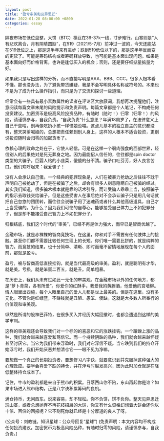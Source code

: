 ```yaml
---
layout: post
title: "盈亏审美和见异思迁"
date: 2022-01-28 08:00:00 +0800
categories: essay
---
```


隔夜市场在低位盘整，大饼（BTC）横亘在36-37k一线，寸步难行。山寨则是“人有悲欢离合，月有阴晴圆缺”，在519（2021/5-7月）前冲过一波的，今天还能站在519低位之上，那是这半年来有进步；跌到519低位以下的，那是这半年反而变的更软了。可能是筹码结构或者筹码释放导致，也可能是基本面出现问题。如果是基本面向好而价格背离，也许是逢低买入的机会；否则，还是要仔细掂量掂量为好。

如果我只是写出这样的分析，而不直接写明是AAA、BBB、CCC，很多人根本看不懂。那也没办法，为了避免带货嫌疑，我是不会写明具体名称或符号的。本来也不是为了成为什么操作指引，而只是为了交流和探讨一些道理。

经常会有一些具有最小素数属性的读者在评论区大放厥词，我想再次提醒他们，注意阅读每篇文章末尾的风险提示和免责声明。每篇文章都是个人笔记，不构成任何投资建议。加密货币是极高风险投资品种，有随时（随时！）归零（归零！）的风险，请谨慎参与，自我负责。“自我负责”什么意思？年满18周岁了，在法律意义上自己干些啥，别再像吃奶小孩一样怪娘没喂。这点儿基本的独立自主的意识都没有，整天哭爹喊娘的，总想把责任赖到别人身上，这样的人根本不适合投资，更别说投资随时会归零的加密货币了。

依赖心理的致命之处在于，它使人轻信。可是在这样一个弱肉强食的西部世界，轻信别人的后果绝对是死无葬身之地。因为最能招人信任的，往往都是spin doctor类型的大骗子。巨婴人格的小韭菜，傻傻的分不清。骗子口吐芬芳，好人良言苦口。他们欢呼起来：我爱骗子！

没有人会承认自己傻。一个经典的犯罪现象是，人们在被暴力抢劫之后往往不耽于声明自己被抢劫了，但是在被骗了之后，却会有很多人刻意隐瞒自己被骗的经过。其实我们知道，很多骗术根本就是靠的话术引导，而让受骗人乖乖上当，按照骗子的指示去取钱交给骗子。但是这些受害人在事后绝对不会承认骗子只是用几句话就把自己忽悠的团团转，而往往会说骗子用了迷魂药或者什么其他高级道具，自己才上当受骗的。为什么？因为我们可怜的自尊心，能够接受自己体力上不如犯罪分子，但是却不能接受自己智力上不如犯罪分子。

归根结底，我们这个时代的“审美”，已经不再是体力强大，而早已是智商优越了。

金融市场，就是赤裸裸的智商竞技场。在这里，你和对手不需要有任何肢体上的接触。甚至你们都不需要比较任何生理上的长短。你们唯一需要比拼的，就是纯粹的智力。而竞技的结果，也十分简单、清晰、即时而毫不留情地展现在每个人的面前，那就是盈亏。

盈亏，被与智商高低直接挂钩，就是当代最高级的审美。盈利，就是聪明有才华，就是美。亏损，就是笨蛋二百五，就是丑。简单粗暴。

在历史上，我们从未有过如此一元化的审美观。在金融市场以外的任何地方，都是“萝卜青菜，各有所爱”。你爱你的红酥手，我爱我的黄滕酒，他爱他的宫墙柳。情人眼里出西施，每个人眼里自己的爱人儿都是世上最美的。但是在这里，没有多元化。不管你是红绿蓝，不赚钱就是丑陋、愚笨、傻缺。这就是大多数人所奉行的价值观和审美观。

纵然是所谓的股神巴菲特，在很多买入并经历大幅回撤时，也都会遭遇到这样的美学审判。

这样的审美观还会导致我们对一个标的的喜恶和它的涨跌挂钩。一个蹭蹭上涨的品种，我们就会越来越喜爱和笃信它。而一个持续阴跌的品种，我们就会越来越怀疑甚至讨厌它。当它为我们带来浮盈时，我们对它深信不疑。当它跌到我们的持仓开始浮亏时，我们开始厌恶并想清仓它——眼不见为净嘛。

要想做一个真正的长期投资者，要想修习八字诀，就要意识到并克服掉这种强大的心理效应。要学会喜爱下跌的持仓，并在浮亏时越发高兴，因为此时加仓就是在降低整体持仓成本了。

记住，牛市的盈利都是来自于熊市的积累。日落西山你不陪，东山再起你是谁？如果市场进入熊市结构，正是八字诀积累筹码的良机。

满仓持币，无问西东。说来容易，却不轻松。你不负饼，饼不负你。整天见异思迁玩山寨，或者总想抛弃不再花枝招展的大饼，你又有什么资格幻想着大饼会还你以十倍、百倍的回报呢？它不割死你就已经是十分厚道的良人了呀。

(公众号：刘教链。知识星球：公众号回复“星球”)
(免责声明：本文内容均不构成任何投资建议。加密货币为极高风险品种，有随时归零的风险，请谨慎参与，自我负责。)